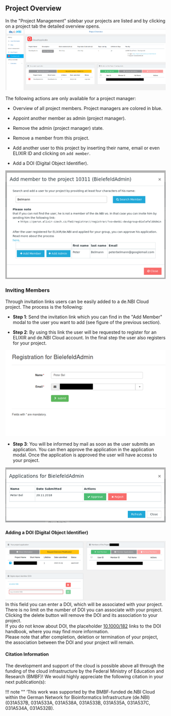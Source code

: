 ## Project Overview

In the "Project Management" sidebar your projects are listed and by clicking on a project tab the detailed overview opens.
![Project Overview Tab](img/overview_tab.png)


The following actions are only available for a project manager:

* Overview of all project members. Project managers are colored in blue.
    
* Appoint another member as admin (project manager).

* Remove the admin (project manager) state.

* Remove a member from this project.
    
* Add another user to this project by inserting their name, email or even ELIXIR ID and clicking on `add member`.

* Add a DOI (Digital Object Identifier).
   
![Members](img/add_members.png)
### Inviting Members

Through invitation links users can be easily added to a de.NBI Cloud project. The process is the following:

* __Step 1__: Send the invitation link which you can find in the "Add Member" modal to the user you want to add (see figure of the previous section).

* __Step 2__: By using this link the user will be requested to register for an ELIXIR and de.NBI Cloud account. In the final step the
user also registers for your project.

![Invitation Registration](img/invitation_registration.png)

* __Step 3__: You will be informed by mail as soon as the user submits an application. You can then approve the application
in the application modal. Once the application is approved the user will have access to your project.

![application invitation](img/application_list.png)

#### Adding a DOI (Digital Object Identifier)
![adding doi](img/adding_doi.png)
In this field you can enter a DOI, which will be associated with your project. There is no limit on the number of DOI you can associate with your project. Clicking the delete button will remove the DOI and its association to your project.  
If you do not know about DOI, the placeholder [10.1000/182](https://doi.org/10.1000/182) links to the DOI handbook, where you may find more information.  
Please note that after completion, deletion or termination of your project, the association between the DOI and your project will remain.

#### Citation Information

The development and support of the cloud is possible above all through the funding of the cloud infrastructure by the Federal Ministry of Education and Research (BMBF)! We would highly appreciate the following citation in your next publication(s):

!!! note "" 
    ‘This work was supported by the BMBF-funded de.NBI Cloud within the German Network for Bioinformatics Infrastructure (de.NBI) (031A537B, 031A533A, 031A538A, 031A533B, 031A535A, 031A537C, 031A534A, 031A532B).
